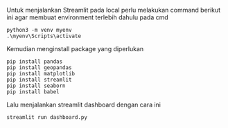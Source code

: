 Untuk menjalankan Streamlit pada local perlu melakukan command berikut ini agar membuat environment terlebih dahulu pada cmd
```
python3 -m venv myenv
.\myenv\Scripts\activate
```
Kemudian menginstall package yang diperlukan
```
pip install pandas
pip install geopandas
pip install matplotlib
pip install streamlit
pip install seaborn
pip install babel
```
Lalu menjalankan streamlit dashboard dengan cara ini
```
streamlit run dashboard.py
```